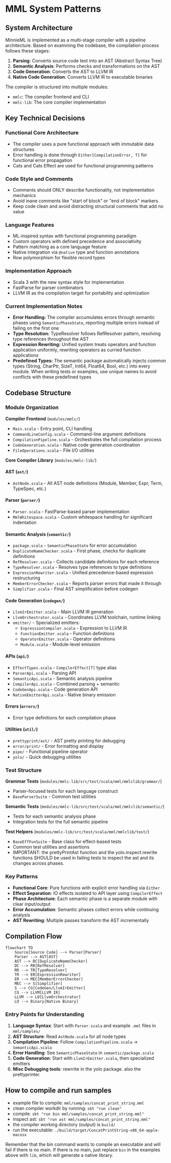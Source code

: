 # MML System Patterns

## System Architecture

MinnieML is implemented as a multi-stage compiler with a pipeline architecture. Based on examining the codebase, the compilation process follows these stages:

1. **Parsing**: Converts source code text into an AST (Abstract Syntax Tree)
2. **Semantic Analysis**: Performs checks and transformations on the AST
3. **Code Generation**: Converts the AST to LLVM IR
4. **Native Code Generation**: Converts LLVM IR to executable binaries

The compiler is structured into multiple modules:

- `mmlc`: The compiler frontend and CLI
- `mmlc-lib`: The core compiler implementation

## Key Technical Decisions

### Functional Core Architecture

- The compiler uses a pure functional approach with immutable data structures
- Error handling is done through `Either[CompilationError, T]` for functional error propagation
- Cats and Cats Effect are used for functional programming patterns

### Code Style and Comments

- Comments should ONLY describe functionality, not implementation mechanics
- Avoid inane comments like "start of block" or "end of block" markers
- Keep code clean and avoid distracting structural comments that add no value

### Language Features

- ML-inspired syntax with functional programming paradigm
- Custom operators with defined precedence and associativity
- Pattern matching as a core language feature
- Native integration via `@native` type and function annotations
- Row polymorphism for flexible record types

### Implementation Approach

- Scala 3 with the new syntax style for implementation
- FastParse for parser combinators
- LLVM IR as the compilation target for portability and optimization

### Current Implementation Notes

- **Error Handling:** The compiler accumulates errors through semantic phases using `SemanticPhaseState`, reporting multiple errors instead of failing on the first one
- **Type Resolution:** TypeResolver follows RefResolver pattern, resolving type references throughout the AST
- **Expression Rewriting:** Unified system treats operators and function application uniformly, rewriting operators as curried function applications
- **Predefined Types:** The semantic package automatically injects common types (String, CharPtr, SizeT, Int64, Float64, Bool, etc.) into every module. When writing tests or examples, use unique names to avoid conflicts with these predefined types

## Codebase Structure

### Module Organization

**Compiler Frontend** (`modules/mmlc/`)
- `Main.scala` - Entry point, CLI handling
- `CommandLineConfig.scala` - Command-line argument definitions
- `CompilationPipeline.scala` - Orchestrates the full compilation process
- `CodeGeneration.scala` - Native code generation coordination
- `FileOperations.scala` - File I/O utilities

**Core Compiler Library** (`modules/mmlc-lib/`)

#### AST (`ast/`)
- `AstNode.scala` - All AST node definitions (Module, Member, Expr, Term, TypeSpec, etc.)

#### Parser (`parser/`)
- `Parser.scala` - FastParse-based parser implementation
- `MmlWhitespace.scala` - Custom whitespace handling for significant indentation

#### Semantic Analysis (`semantic/`)
- `package.scala` - `SemanticPhaseState` for error accumulation
- `DuplicateNameChecker.scala` - First phase, checks for duplicate definitions
- `RefResolver.scala` - Collects candidate definitions for each reference
- `TypeResolver.scala` - Resolves type references to type definitions
- `ExpressionRewriter.scala` - Unified precedence-based expression restructuring
- `MemberErrorChecker.scala` - Reports parser errors that made it through
- `Simplifier.scala` - Final AST simplification before codegen

#### Code Generation (`codegen/`)
- `LlvmIrEmitter.scala` - Main LLVM IR generation
- `LlvmOrchestrator.scala` - Coordinates LLVM toolchain, runtime linking
- `emitter/` - Specialized emitters:
  - `ExpressionCompiler.scala` - Expression to LLVM IR
  - `FunctionEmitter.scala` - Function definitions
  - `OperatorEmitter.scala` - Operator definitions
  - `Module.scala` - Module-level emission

#### APIs (`api/`)
- `EffectTypes.scala` - `CompilerEffect[T]` type alias
- `ParserApi.scala` - Parsing API
- `SemanticApi.scala` - Semantic analysis pipeline
- `CompilerApi.scala` - Combined parsing + semantic
- `CodeGenApi.scala` - Code generation API
- `NativeEmitterApi.scala` - Native binary emission

#### Errors (`errors/`)
- Error type definitions for each compilation phase

#### Utilities (`util/`)
- `prettyprint/ast/` - AST pretty printing for debugging
- `error/print/` - Error formatting and display
- `pipe/` - Functional pipeline operator
- `yolo/` - Quick debugging utilities

### Test Structure

**Grammar Tests** (`modules/mmlc-lib/src/test/scala/mml/mmlclib/grammar/`)
- Parser-focused tests for each language construct
- `BaseParserSuite` - Common test utilities

**Semantic Tests** (`modules/mmlc-lib/src/test/scala/mml/mmlclib/semantic/`)
- Tests for each semantic analysis phase
- Integration tests for the full semantic pipeline

**Test Helpers** (`modules/mmlc-lib/src/test/scala/mml/mmlclib/test/`)
- `BaseEffFunSuite` - Base class for effect-based tests
- Common test utilities and assertions
- IMPORTANT: the prettyPrintAst function and the yolo.inspect.rewrite functions
  SHOULD be used in failing tests to inspect the ast and its changes
  across phases. 


### Key Patterns

- **Functional Core**: Pure functions with explicit error handling via `Either`
- **Effect Separation**: IO effects isolated to API layer using `CompilerEffect`
- **Phase Architecture**: Each semantic phase is a separate module with clear input/output
- **Error Accumulation**: Semantic phases collect errors while continuing analysis
- **AST Rewriting**: Multiple passes transform the AST incrementally

## Compilation Flow

```mermaid
flowchart TD
    Source[Source Code] --> Parser[Parser]
    Parser --> AST[AST]
    AST --> DC[DuplicateNameChecker]
    DC --> RR[RefResolver]
    RR --> TR[TypeResolver]
    TR --> ER[ExpressionRewriter]
    ER --> MEC[MemberErrorChecker]
    MEC --> S[Simplifier]
    S --> CG[CodeGen/LlvmIrEmitter]
    CG --> LLVM[LLVM IR]
    LLVM --> LO[LlvmOrchestrator]
    LO --> Binary[Native Binary]
```

### Entry Points for Understanding

1. **Language Syntax**: Start with `Parser.scala` and example `.mml` files in `mml/samples/`
2. **AST Structure**: Read `AstNode.scala` for all node types
3. **Compilation Pipeline**: Follow `CompilationPipeline.scala` → `SemanticApi.scala`
4. **Error Handling**: See `SemanticPhaseState` in `semantic/package.scala`
5. **Code Generation**: Start with `LlvmIrEmitter.scala`, then specialized emitters
6. **Misc Debugging tools**: rewrrite in the yolo package. also the prettyprinter.


## How to compile and run samples

* example file to compile: `mml/samples/concat_print_string.mml`
* clean compiler workdir by running: `sbt "run clean"` 
* compile: `sbt "run bin mml/samples/concat_print_string.mml"`
* inspect ast: `sbt "run ast mml/samples/concat_print_string.mml"`
* the compiler working directory (output) is `build/`
* run the executable: `./build/target/ConcatPrintString-x86_64-apple-macosx`

Remember that the bin command wants to compile an executable and will fail if there is no main.
If there is no main, just replace `bin` in the examples above with `lib`, which will generate 
a native library.
